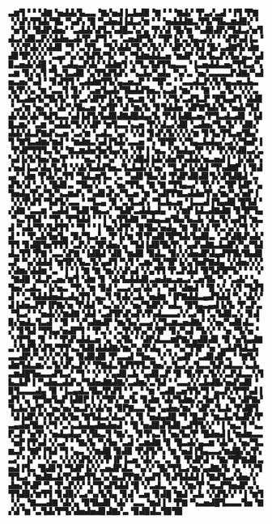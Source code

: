 ▃▆▜▝▝▝▟▇▝▅▟▟▞▙▃▃▝▇▞▅▟▐▃▙▟▉▝▇▝▝▝▇▟▞▝▛▃▞▃▟▝▐▜▝▛▇▝▞▟▚▜▜▟▞▜▙▝▚▟▚▝█▝▚▟▅▟▐▟▃▞▆▝▝▝▅▟▟▟▇▃▜▜▞▜▙▃▆▟▉▞▝▝▅▜▞▝█▟▛▟▅▞▝▃▟▟▞▟▜▃▚▟█▃▚▞▄▝▛▞▟▝█▞▆▝▚▟▉▟▛▞▜▟▃▞▅▜▟▃▞▟▉▃▛▞▟▟▅▃▟▞▛▃▛▜▝▃▝▃▅▟▛▜▞▝▜▛▐▞▃▜▄▃▞▞▝▝▟▜▚▟▐▃▝▝▞▞▛▟▞▞▟▟▊▝▜▝▃▜▜▃▝▜▞▟▟▞▜▞▚▜▞▞▝▟▛▞▚▜▟▝█▞▃▟▇▜▞▟▆▟▊▜▛▞▞▞▝▃▄▞▚▞▄▜▟▜▞▜▞▝▚▝▜▟▆▟▟▃▅▝▆▟▛▝▟▞▙▃▛▞▙▞▄▃▚▟▉▃▅▟▞▟█▝▄▝▃▟▄▃▛▟▞▝▟▟▆▜▝▞▜▃▜▟▜▜▄▃▃▝▐▃▅▟▟▃▅▞▜▜▃▞▚▃▆▝▊▞▄▜▝▜▃▜▃▟▉▝▄▜▜▟▜▟▚▝▚▃▙▞▚▟▄▝▚▞▃▝▅▞▃▃▃▃▛▟▇▞▚▟▅▃▅▞▚▟▝▝▊▟▜▜▝▃▟▟▆▜▜▞▄▃▅▃▛▝▝▜▛▃▝▝▃▃▟▃▛▞▙▜▄▃▅▃▙▃▜▞▛▞▄▝▆▝▃▃▜▝▊▞▝▃▅▜▄▟▞▜▙▟▟▜▅▃▚▃▟▝▆▞▝▝▇▝▝▃▜▞▝▞▞▃▚▜▃▟▅▜▞▜▙▜▞▝▛▃▞▟▛▛▐▞▆▝▅▃▆▝▟▝▝▞▜▞▃▟▜▃▛▝█▜▄▟▜▝▟▟▊▝▃▞▆▝▅▞▚▝▟▞▚▜▙▃▅▝▅▜▛▝▟▝▆▞▙▝▊▜▟▟▅▝▟▛▇▜▟▞▙▝▅▟▞▜▟▟▞▟▞▟▞▜▟▜▃▃▚▟▐▟▜▞▙▟▉▟▇▟█▟▄▞▙▝▛▟▐▟█▃▅▞▛▜▃▟▃▟▊▝▐▟█▃▆▞▝▃▆▝▚▟▟▞▜▞▞▟▛▝▆▜▃▃▚▃▅▝▛▞▟▃▞▟▉▝▃▟▅▞▜▃▜▞▝▟▉▞▟▟▞▟▃▛▇▟▚▃▅▝▃▞▆▝▃▟▃▝▄▞▝▞▟▝▊▟▚▜▞▞▞▞▆▝▊▜▄▜▜▃▅▜▙▞▜▝▇▜▃▟▆▞▆▟▝▝▆▟▆▃▚▟▐▜▟▞▃▃▅▝▚▝█▜▛▝▞▜▄▃▙▟▄▞▃▞▞▜▅▛▐▝▛▟▛▜▜▜▃▜▞▝▇▃▆▟▅▜▅▜▄▞▅▝▞▛▐▝▅▃▝▞▙▟▄▞▛▝▞▝▛▞▛▟▉▃▞▃▚▟▐▞▙▜▅▞▅▞▛▝▝▝▅▃▜▝▚▞▝▞▞▟█▟▐▟▞▟▅▜▚▟▟▞▅▃▅▟▐▝▐▞▟▞▚▞▅▟▐▃▞▟▄▜▄▜▝▞▟▞▙▟▟▜▅▃▜▃▙▟▞▞▅▞▝▜▃▛▐▞▟▟▝▜▚▟▇▛▐▝▉▟▄▞▝▟▆▝▛▟▞▃▜▜▝▜▟▃▆▜▃▝▃▝▚▟▊▜▙▞▟▝▛▟▛▟▉▟▊▜▞▟▜▟█▟▝▃▟▜▞▟▝▃▚▝█▟▊▃▝▜▙▞▞▝▃▝▅▞▜▜▄▝▇▝▇▝▜▜▄▃▞▝▛▞▝▃▜▛▐▟▛▝▄▜▅▟▄▜▚▞▜▞▚▃▆▟▚▝▚▟▊▟▚▞▜▃▅▝▆▝▚▟▛▛▇▃▟▟▅▜▚▞▆▞▚▞▅▛▐▝▞▞▛▟▜▝▜▟▜▞▃▃▝▝▜▃▄▝▉▝▃▜▃▟▚▝▜▃▙▃▅▝▐▃▃▟▐▜▄▟█▝█▜▟▝▞▟▇▝▃▃▆▝▃▟▟▝▜▟▊▜▙▃▞▝▜▟▛▃▟▟▄▟▄▝▝▞▆▛▐▟▃▟▇▟▇▝▊▜▛▜▄▝▚▃▜▜▟▝▝▜▚▝▛▜▟▟▝▝▐▝▄▜▜▟▇▝▚▟▄▃▅▜▙▞▙▃▙▝▟▃▜▞▄▟▜▝▆▃▟▝▚▟▞▜▚▜▟▜▜▝▝▜▝▝▐▝▆▞▟▜▚▝▉▜▙▞▅▟▄▝▇▝▉▞▟▝▛▃▚▞▞▜▝▞▟▝▝▝▛▃▙▜▅▜▄▝▉▞▜▃▞▃▝▛▐▞▆▝▊▜▚▟▊▜▛▜▟▞▙▟▉▃▝▃▛▟█▟▚▟▞▜▜▝▊▟█▜▅▜▜▜▝▃▛▞▃▜▛▟▅▞▄▝▜▟▐▟▉▜▙▜▚▝▄▟▚▟▇▃▙▟▛▞▚▞▜▟▟▃▜▜▝▛▇▝▃▃▚▛▇▝▐▟█▟▝▟▉▝▆▟▉▝▉▟▃▝▉▞▞▟▅▟▛▟▄▟▜▜▙▜▙▟▊▃▛▝▚▞▟▟▟▝▆▜▛▞▙▃▜▞▄▟▜▝▚▜▝▃▆▞▜▞▜▛▐▞▄▜▅▛▇▟▄▝▞▟▅▞▞▞▞▟▆▞▟▟▆▝▃▝▐▝▐▝▇▝▇▝▆▞▞▟▚▟▝▞▄▜▜▝▛▃▛▟▟▝▉▜▟▜▛▜▞▝▝▝▞▝▇▟█▝▟▃▛▃▅▞▆▜▝▟▆▝▊▝▟▞▙▟▟▟▊▃▅▟▅▃▅▃▞▃▅▜▙▝▚▝▃▟▞▝▄▜▅▞▃▟▃▝▐▞▅▃▝▜▚▝▆▝▉▟▝▃▃▞▄▞▟▞▚▝▚▟▝▟▆▟▝▝█▝▞▃▚▜▝▜▟▜▟▝▝▃▜▟▟▟▅▟▃▟▄▜▜▝▄▃▜▝▊▟▞▃▙▝▅▟▆▝▐▛▇▟▟▃▄▟▜▟▟▝▚▝▟▞▞▟▐▟▅▃▛▛▐▛▇▞▅▝▛▟▟▝▚▃▚▞▞▝▅▞▜▟▛▞▚▟▃▝█▜▄▃▄▟▐▞▙▝▛▃▛▃▝▜▃▞▝▝▅▟▞▞▆▟▇▝▟▟▝▃▟▜▛▟▚▟▚▜▚▟▃▃▃▞▞▃▞▜▝▃▜▟▉▃▚▝▊▟▉▞▅▟▃▜▃▟▝▝▉▝▝▞▚▟▆▟▛▝▆▞▙▞▃▃▞▞▜▃▆▃▅▟▇▞▝▞▅▞▚▟▊▟▃▝▞▝▊▜▟▝▜▜▄▞▅▟▛▜▝▝▛▃▚▝▃▜▚▜▚▞▚▜▛▝▊▞▚▟▝▜▞▞▝▝▅▝▜▞▅▝▝▞▛▜▄▝▊▝▝▝▛▟▚▟▟▃▅▝▄▝▄▜▙▝▝▟▛▟▃▃▆▛▇▞▄▟▉▟▊▝▉▝▅▜▄▟▇▃▚▜▟▜▞▟▜▞▜▜▚▃▜▟▊▟▟▟▇▞▆▞▚▞▛▟▄▝▃▝▚▞▜▜▛▝▅▝▄▟▟▜▟▃▙▃▃▟▛▞▚▞▞▞▚▜▄▝▉▟▉▟▉▝▛▃▃▟▝▜▅▃▝▞▝▞▄▟▛▝▃▟▊▟▛▃▝▝▇▜▞▟▆▜▟▃▆▞▃▜▞▟▚▃▛▞▝▛▇▟▃▜▟▜▜▜▃▜▅▞▃▜▃▞▃▜▃▃▜▟▚▟▃▃▚▃▙▃▆▟█▜▅▃▃▟▜▃▞▝▜▝▝▞▝▞▄▟▊▃▙▝▄▟▊▃▛▝▉▝▉▞▛▃▜▞▞▃▛▟▃▃▚▜▙▃▙▛▐▝▚▟▅▃▟▟▚▞▜▟▅▟▇▟▇▞▃▟▆▞▃▜▟▝▝▃▃▞▞▃▙▟█▞▅▟▚▟▊▝▉▜▃▃▃▟▄▝▉▝▐▃▄▟▃▜▙▞▛▟▜▝▝▃▝▝▆▝▃▟▊▃▅▜▜▞▜▝▄▃▛▞▛▜▚▟▐▟▜▝▄▝▛▜▅▜▄▛▐▟▉▛▐▝▞▜▛▞▚▞▙▝▊▟▆▝▟▞▜▟▆▞▃▜▅▜▝▝▆▝▟▛▇▞▜▃▙▞▅▜▚▝▅▞▅▞▅▃▛▞▟▞▅▝▉▛▇▃▃▜▅▝▄▟▅▞▆▞▝▟▛▃▜▃▙▝▛▟█▜▝▟▐▟▛▞▚▜▚▞▙▜▅▝▇▜▟▃▞▟▃▞▚▝▊▝▅▟▄▟█▝▜▝█▃▛▝▆▃▙▞▙▟▛▞▛▃▄▟▅▜▙▞▞▜▝▃▚▃▙▟▄▟▆▟▅▟▝▝█▝▅▟▉▟▜▟▊▃▟▜▜▞▞▝▐▝▅▃▜▝▚▃▛▃▛▝▅▜▚▝▅▟▄▟▄▞▚▜▙▃▜▝▇▞▃▝▊▜▚▃▜▝▅▞▙▞▛▝█▟▅▟▐▝▆▟▆▃▃▝▅▛▐▜▚▟▝▞▃▞▝▝▇▞▙▝▚▜▅▝▃▟▝▃▆▟▇▝▊▝█▃▟▞▄▃▆▝▟▞▚▝▅▞▜▃▆▃▛▝▇▛▐▜▟▝▜▝▄▃▝▞▆▟█▝▉▟▉▝▛▟▜▞▚▝▆▝▅▟▐▜▄▃▃▞▆▟█▞▄▜▚▃▞▝▐▞▝▝▞▃▝▞▞▞▟▜▞▞▞▛▐▛▐▃▅▝▟▞▃▝▃▝▊▝▛▟▛▟▝▝▇▞▜▛▇▟▊▃▅▟▐▜▃▝█▟▊▜▝▜▟▛▐▞▞▃▅▟▛▟▃▝▚▞▞▝█▞▜▜▃▞▆▞▄▟▇▞▙▝▄▝▝▞▜▜▜▃▞▝▆▟▇▃▙▜▚▟▅▜▜▃▚▞▅▃▛▛▇▞▄▟▜▝▊▟▜▟▟▟▐▝▇▟▜▃▞▟▅▞▞▟▅▞▛▟▛▝▚▝▛▃▛▞▞▝▞▜▚▟▜▟▟▝█▝▞▃▟▃▝▃▝▞▆▞▛▝▅▃▛▜▅▟▛▃▚▜▜▟▉▞▆▜▜▝▊▟▉▞▃▞▚▞▙▜▄▝▊▟▝▃▅▝▊▟█▝▇▟▝▃▙▝▞▟▜▞▞▝▐▝▆▜▝▞▃▝▇▃▃▟▇▝▟▞▄▝▉▜▙▟▊▝▟▞▝▃▃▝▆▟▐▝▝▛▇▝▚▃▅▟█▜▃▃▃▜▅▝▇▞▟▝▆▝▃▜▟▞▛▜▞▟▅▟▅▟▊▟▇▞▃▝▉▟▉▟▃▜▉▜▉
